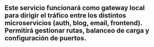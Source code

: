 ## Este servicio funcionará como **gateway local** para dirigir el tráfico entre los distintos microservicios (auth, blog, email, frontend). Permitirá gestionar rutas, balanceo de carga y configuración de puertos.